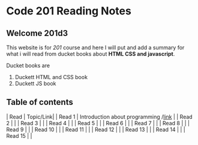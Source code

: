 # Code 201 Reading Notes

## Welcome 201d3

This website is for *201* course and here I will put and add a summary for what i will read from ducket books about **HTML CSS and javascript**.

Ducket books are
1. Duckett HTML and CSS book
2. Duckett JS book 

## Table of contents
| Read    | Topic/Link|
| Read 1  |  Introduction about programming /[link](https://rowaidsayyed.github.io/reading-notes/class-01)     |
| Read 2  | |
| Read 3  |                                                                                                    |
| Read 4  |                                                                                                    |
| Read 5  |                                                                                                    |
| Read 6  |                                                                                                    |
| Read 7  |                                                                                                    |
| Read 8  |                                                                                                    |
| Read 9  |                                                                                                    |
| Read 10 |                                                                                                    |
| Read 11 |                                                                                                    |
| Read 12 |                                                                                                    |
| Read 13 |                                                                                                    |
| Read 14 |                                                                                                    |
| Read 15 |                                                                                                    |
